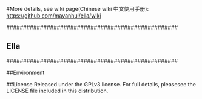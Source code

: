 #More details, see wiki page(Chinese wiki 中文使用手册): 
https://github.com/mayanhui/ella/wiki

###################################################
## Ella ############
###################################################

##Environment

##License
Released under the GPLv3 license. For full details, pleasesee the LICENSE file included in this distribution.
